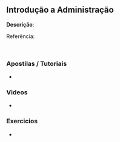 ## Introdução a Administração
<strong>Descrição</strong>: 
<br/>

Referência: <a href="#"></a>

<br/>

### Apostilas / Tutoriais

- []()

### Videos

- []()

### Exercicios

- []()
